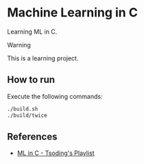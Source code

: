 # Machine Learning in C

Learning ML in C.

> [!WARNING]
> This is a learning project.

## How to run

Execute the following commands:

```sh
./build.sh
./build/twice
```

## References

- [ML in C - Tsoding's Playlist](https://www.youtube.com/watch?v=PGSba51aRYU&list=PLpM-Dvs8t0VZPZKggcql-MmjaBdZKeDMw)
